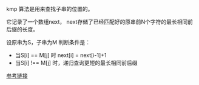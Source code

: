 kmp 算法是用来查找子串的位置的。

它记录了一个数组next，
next存储了已经匹配好的原串前N个字符的最长相同前后缀的长度。

设原串为S，子串为M
判断条件是：
- 当S[i] == M[j] 时 next[i] = next[i-1]+1
- 当S[i] !== M[j] 时，递归查询更短的最长相同前后缀


[参考链接](https://blog.csdn.net/v_july_v/article/details/7041827)